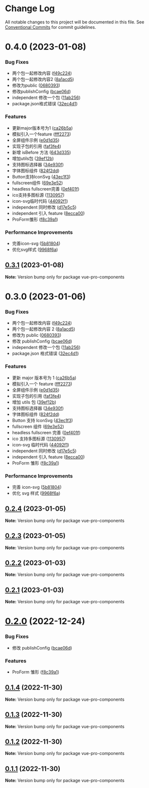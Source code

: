 # Change Log

All notable changes to this project will be documented in this file.
See [Conventional Commits](https://conventionalcommits.org) for commit guidelines.

# 0.4.0 (2023-01-08)


### Bug Fixes

* 两个包一起修改内容 ([f49c224](https://github.com/cumt-robin/vue-pro-components/commit/f49c2244059f234f6356a4807a2cfc6194417d4b))
* 两个包一起修改内容2 ([8a1acd5](https://github.com/cumt-robin/vue-pro-components/commit/8a1acd5c441fbe47902859571464ab2dabe2fe01))
* 修改为public ([0680393](https://github.com/cumt-robin/vue-pro-components/commit/0680393e199e3115756a66b31dce78cc97bee30f))
* 修改publishConfig ([bcae06d](https://github.com/cumt-robin/vue-pro-components/commit/bcae06d05fc8c8f80426f232f4d70e99baef76fc))
* independent 修改一个包 ([11ab256](https://github.com/cumt-robin/vue-pro-components/commit/11ab256b5b5590abc550ce3c8e2b0bcdb6aa9806))
* package.json格式错误 ([32ec4d1](https://github.com/cumt-robin/vue-pro-components/commit/32ec4d14dc82b8dda5fdee7fdfc0f67ef0ef1d59))


### Features

* 更新major版本号为1 ([ca26b5a](https://github.com/cumt-robin/vue-pro-components/commit/ca26b5a955a0f967ebbea9c2f7424f76129c48cf))
* 模拟引入一个feature ([fff2273](https://github.com/cumt-robin/vue-pro-components/commit/fff22735e4a610cc04a482b96f2f69d32524adb3))
* 全屏组件示例 ([e0d1d35](https://github.com/cumt-robin/vue-pro-components/commit/e0d1d35cb1266a56c55ab67256a118978bfcca9c))
* 实现子包的引用 ([faf3fe4](https://github.com/cumt-robin/vue-pro-components/commit/faf3fe46ec3e8d33c32dd186648988484884544c))
* 新增 isBefore 方法 ([643d335](https://github.com/cumt-robin/vue-pro-components/commit/643d3351da2e55a5b924e43d49b418608b104d8b))
* 增加utils包 ([39ef12b](https://github.com/cumt-robin/vue-pro-components/commit/39ef12b70c50eb62e94933b0cad8f28cef305df7))
* 支持图标选择器 ([34e930f](https://github.com/cumt-robin/vue-pro-components/commit/34e930fc12591538e9957c3c0f21fd9c06009f71))
* 字体图标组件 ([824f2dd](https://github.com/cumt-robin/vue-pro-components/commit/824f2dd2341520aae78cb73b655c0d438eff5231))
* Button支持IconSvg ([43ec1f3](https://github.com/cumt-robin/vue-pro-components/commit/43ec1f38ed99e79f3a98b031bbd750290d7bf83b))
* fullscreen组件 ([69e3e52](https://github.com/cumt-robin/vue-pro-components/commit/69e3e5283d7787cd4da08ed75caf0932470946bb))
* headless fullscreen完善 ([0ef401f](https://github.com/cumt-robin/vue-pro-components/commit/0ef401f19dc866c177cf25c0c6d882f833ef9672))
* ico支持多图标源 ([1130957](https://github.com/cumt-robin/vue-pro-components/commit/1130957c17996e1a3aed418f5a94720a4491a0ed))
* icon-svg临时代码 ([44092f1](https://github.com/cumt-robin/vue-pro-components/commit/44092f157071ef8de0d9025c6eb059d811ed3b9b))
* independent 同时修改 ([d17e5c5](https://github.com/cumt-robin/vue-pro-components/commit/d17e5c552953dd2c00c83a3fba700ed640d50b0c))
* independent 引入 feature ([8ecca00](https://github.com/cumt-robin/vue-pro-components/commit/8ecca00ca582252e793e40e21de19d1a718e74ee))
* ProForm雏形 ([f8c39a1](https://github.com/cumt-robin/vue-pro-components/commit/f8c39a1c3e2d26036cd3a31d7fd8b3802d7b50da))


### Performance Improvements

* 完善icon-svg ([5b81804](https://github.com/cumt-robin/vue-pro-components/commit/5b818043f746f04a8058acb8bf8833d4b19a4513))
* 优化svg样式 ([9968f6a](https://github.com/cumt-robin/vue-pro-components/commit/9968f6a043d39378391adf63955e63f0511c63d7))






## [0.3.1](https://github.com/cumt-robin/vue-pro-components/compare/vue-pro-components@0.3.0...vue-pro-components@0.3.1) (2023-01-08)

**Note:** Version bump only for package vue-pro-components

# 0.3.0 (2023-01-06)

### Bug Fixes

-   两个包一起修改内容 ([f49c224](https://github.com/cumt-robin/vue-pro-components/commit/f49c2244059f234f6356a4807a2cfc6194417d4b))
-   两个包一起修改内容 2 ([8a1acd5](https://github.com/cumt-robin/vue-pro-components/commit/8a1acd5c441fbe47902859571464ab2dabe2fe01))
-   修改为 public ([0680393](https://github.com/cumt-robin/vue-pro-components/commit/0680393e199e3115756a66b31dce78cc97bee30f))
-   修改 publishConfig ([bcae06d](https://github.com/cumt-robin/vue-pro-components/commit/bcae06d05fc8c8f80426f232f4d70e99baef76fc))
-   independent 修改一个包 ([11ab256](https://github.com/cumt-robin/vue-pro-components/commit/11ab256b5b5590abc550ce3c8e2b0bcdb6aa9806))
-   package.json 格式错误 ([32ec4d1](https://github.com/cumt-robin/vue-pro-components/commit/32ec4d14dc82b8dda5fdee7fdfc0f67ef0ef1d59))

### Features

-   更新 major 版本号为 1 ([ca26b5a](https://github.com/cumt-robin/vue-pro-components/commit/ca26b5a955a0f967ebbea9c2f7424f76129c48cf))
-   模拟引入一个 feature ([fff2273](https://github.com/cumt-robin/vue-pro-components/commit/fff22735e4a610cc04a482b96f2f69d32524adb3))
-   全屏组件示例 ([e0d1d35](https://github.com/cumt-robin/vue-pro-components/commit/e0d1d35cb1266a56c55ab67256a118978bfcca9c))
-   实现子包的引用 ([faf3fe4](https://github.com/cumt-robin/vue-pro-components/commit/faf3fe46ec3e8d33c32dd186648988484884544c))
-   增加 utils 包 ([39ef12b](https://github.com/cumt-robin/vue-pro-components/commit/39ef12b70c50eb62e94933b0cad8f28cef305df7))
-   支持图标选择器 ([34e930f](https://github.com/cumt-robin/vue-pro-components/commit/34e930fc12591538e9957c3c0f21fd9c06009f71))
-   字体图标组件 ([824f2dd](https://github.com/cumt-robin/vue-pro-components/commit/824f2dd2341520aae78cb73b655c0d438eff5231))
-   Button 支持 IconSvg ([43ec1f3](https://github.com/cumt-robin/vue-pro-components/commit/43ec1f38ed99e79f3a98b031bbd750290d7bf83b))
-   fullscreen 组件 ([69e3e52](https://github.com/cumt-robin/vue-pro-components/commit/69e3e5283d7787cd4da08ed75caf0932470946bb))
-   headless fullscreen 完善 ([0ef401f](https://github.com/cumt-robin/vue-pro-components/commit/0ef401f19dc866c177cf25c0c6d882f833ef9672))
-   ico 支持多图标源 ([1130957](https://github.com/cumt-robin/vue-pro-components/commit/1130957c17996e1a3aed418f5a94720a4491a0ed))
-   icon-svg 临时代码 ([44092f1](https://github.com/cumt-robin/vue-pro-components/commit/44092f157071ef8de0d9025c6eb059d811ed3b9b))
-   independent 同时修改 ([d17e5c5](https://github.com/cumt-robin/vue-pro-components/commit/d17e5c552953dd2c00c83a3fba700ed640d50b0c))
-   independent 引入 feature ([8ecca00](https://github.com/cumt-robin/vue-pro-components/commit/8ecca00ca582252e793e40e21de19d1a718e74ee))
-   ProForm 雏形 ([f8c39a1](https://github.com/cumt-robin/vue-pro-components/commit/f8c39a1c3e2d26036cd3a31d7fd8b3802d7b50da))

### Performance Improvements

-   完善 icon-svg ([5b81804](https://github.com/cumt-robin/vue-pro-components/commit/5b818043f746f04a8058acb8bf8833d4b19a4513))
-   优化 svg 样式 ([9968f6a](https://github.com/cumt-robin/vue-pro-components/commit/9968f6a043d39378391adf63955e63f0511c63d7))

## [0.2.4](https://github.com/cumt-robin/vue-pro-components/compare/vue-pro-components@0.2.3...vue-pro-components@0.2.4) (2023-01-05)

**Note:** Version bump only for package vue-pro-components

## [0.2.3](https://github.com/cumt-robin/vue-pro-components/compare/vue-pro-components@0.2.2...vue-pro-components@0.2.3) (2023-01-05)

**Note:** Version bump only for package vue-pro-components

## [0.2.2](https://github.com/cumt-robin/vue-pro-components/compare/vue-pro-components@0.2.1...vue-pro-components@0.2.2) (2023-01-03)

**Note:** Version bump only for package vue-pro-components

## [0.2.1](https://github.com/cumt-robin/vue-pro-components/compare/vue-pro-components@0.2.0...vue-pro-components@0.2.1) (2023-01-03)

**Note:** Version bump only for package vue-pro-components

# [0.2.0](https://github.com/cumt-robin/vue-pro-components/compare/vue-pro-components@0.1.4...vue-pro-components@0.2.0) (2022-12-24)

### Bug Fixes

-   修改 publishConfig ([bcae06d](https://github.com/cumt-robin/vue-pro-components/commit/bcae06d05fc8c8f80426f232f4d70e99baef76fc))

### Features

-   ProForm 雏形 ([f8c39a1](https://github.com/cumt-robin/vue-pro-components/commit/f8c39a1c3e2d26036cd3a31d7fd8b3802d7b50da))

## [0.1.4](https://github.com/cumt-robin/vue-pro-components/compare/vue-pro-components@0.1.3...vue-pro-components@0.1.4) (2022-11-30)

**Note:** Version bump only for package vue-pro-components

## [0.1.3](https://github.com/cumt-robin/vue-pro-components/compare/vue-pro-components@0.1.2...vue-pro-components@0.1.3) (2022-11-30)

**Note:** Version bump only for package vue-pro-components

## [0.1.2](https://github.com/cumt-robin/vue-pro-components/compare/vue-pro-components@0.1.1...vue-pro-components@0.1.2) (2022-11-30)

**Note:** Version bump only for package vue-pro-components

## [0.1.1](https://github.com/cumt-robin/vue-pro-components/compare/vue-pro-components@0.1.0...vue-pro-components@0.1.1) (2022-11-30)

**Note:** Version bump only for package vue-pro-components
